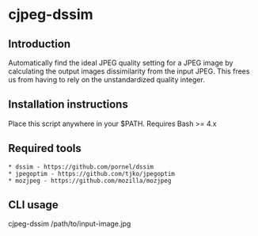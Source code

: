 cjpeg-dssim
===========

## Introduction
Automatically find the ideal JPEG quality setting for a JPEG image by calculating the output images dissimilarity from the input JPEG. This frees us from having to rely on the unstandardized quality integer.

## Installation instructions
Place this script anywhere in your $PATH. Requires Bash >= 4.x

## Required tools
	* dssim - https://github.com/pornel/dssim
	* jpegoptim - https://github.com/tjko/jpegoptim
	* mozjpeg - https://github.com/mozilla/mozjpeg

## CLI usage
cjpeg-dssim /path/to/input-image.jpg
